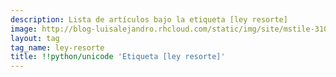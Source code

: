 ```yaml
---
description: Lista de artículos bajo la etiqueta [ley resorte]
image: http://blog-luisalejandro.rhcloud.com/static/img/site/mstile-310x310.png
layout: tag
tag_name: ley-resorte
title: !!python/unicode 'Etiqueta [ley resorte]'
---
```

